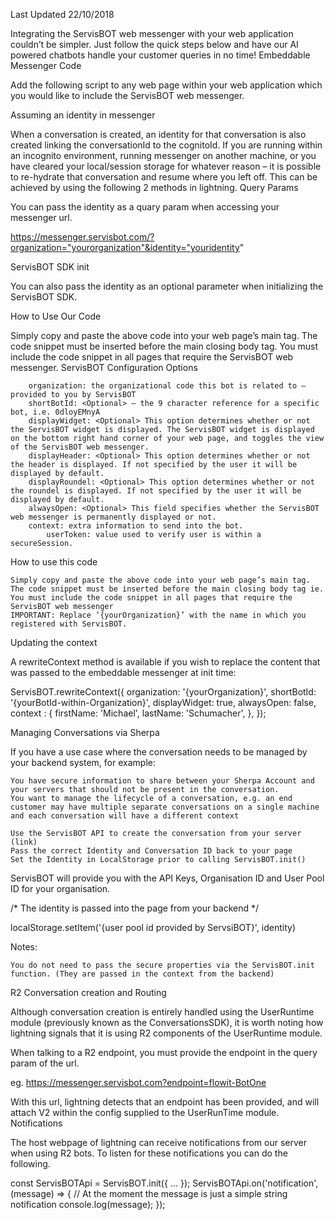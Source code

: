 Last Updated 22/10/2018

Integrating the ServisBOT web messenger with your web application couldn’t be simpler. Just follow the quick steps below and have our AI powered chatbots handle your customer queries in no time!
Embeddable Messenger Code

Add the following script to any web page within your web application which you would like to include the ServisBOT web messenger.

<script src="https://servisbotcdn.com/messenger/latest/bundle-messenger.js"></script>
<script>
    ServisBOT.init({
      organization: '{yourOrganization}',
      endpoint: '{yourBotId-within-Organization}',
      displayWidget: true,
      alwaysOpen: true,
      context : { // context can be used for custom properties
        phone: "+17811234567",
        address: "3250 Airport Blvd, Mobile, AL 36606, USA"
      }
    });
</script>

Assuming an identity in messenger

When a conversation is created, an identity for that conversation is also created linking the conversationId to the cognitoId. If you are running within an incognito environment, running messenger on another machine, or you have cleared your local/session storage for whatever reason – it is possible to re-hydrate that conversation and resume where you left off. This can be achieved by using the following 2 methods in lightning.
Query Params

You can pass the identity as a quary param when accessing your messenger url.

https://messenger.servisbot.com/?organization="yourorganization"&identity="youridentity"

ServisBOT SDK init

You can also pass the identity as an optional parameter when initializing the ServisBOT SDK.

<script>
    ServisBOT.init({
        ...otherParameters,
        "identity": "youridentity"  //  Previously created identity
    });
</script>

How to Use Our Code

Simply copy and paste the above code into your web page’s main tag. The code snippet must be inserted before the main closing body tag. You must include the code snippet in all pages that require the ServisBOT web messenger.
ServisBOT Configuration Options

        organization: the organizational code this bot is related to – provided to you by ServisBOT
        shortBotId: <Optional> – the 9 character reference for a specific bot, i.e. 0dloyEMnyA
        displayWidget: <Optional> This option determines whether or not the ServisBOT widget is displayed. The ServisBOT widget is displayed on the bottom right hand corner of your web page, and toggles the view of the ServisBOT web messenger.
        displayHeader: <Optional> This option determines whether or not the header is displayed. If not specified by the user it will be displayed by default.
        displayRoundel: <Optional> This option determines whether or not the roundel is displayed. If not specified by the user it will be displayed by default.
        alwaysOpen: <Optional> This field specifies whether the ServisBOT web messenger is permanently displayed or not.
        context: extra information to send into the bot.
            userToken: value used to verify user is within a secureSession.

How to use this code

    Simply copy and paste the above code into your web page’s main tag.
    The code snippet must be inserted before the main closing body tag ie.
    You must include the code snippet in all pages that require the ServisBOT web messenger
    IMPORTANT: Replace ‘{yourOrganization}’ with the name in which you registered with ServisBOT.

Updating the context

A rewriteContext method is available if you wish to replace the content that was passed to the embeddable messenger at init time:

ServisBOT.rewriteContext({
  organization: '{yourOrganization}',
  shortBotId: '{yourBotId-within-Organization}',
  displayWidget: true,
  alwaysOpen: false,
  context : {
    firstName: 'Michael',
    lastName: 'Schumacher',
  },
});

Managing Conversations via Sherpa

If you have a use case where the conversation needs to be managed by your backend system, for example:

    You have secure information to share between your Sherpa Account and your servers that should not be present in the conversation.
    You want to manage the lifecycle of a conversation, e.g. an end customer may have multiple separate conversations on a single machine and each conversation will have a different context

    Use the ServisBOT API to create the conversation from your server (link)
    Pass the correct Identity and Conversation ID back to your page
    Set the Identity in LocalStorage prior to calling ServisBOT.init()

ServisBOT will provide you with the API Keys, Organisation ID and User Pool ID for your organisation.

/*
  The identity is passed into the page from your backend
*/

localStorage.setItem('{user pool id provided by ServsiBOT}', identity)

Notes:

    You do not need to pass the secure properties via the ServisBOT.init function. (They are passed in the context from the backend)

R2 Conversation creation and Routing

Although conversation creation is entirely handled using the UserRuntime module (previously known as the ConversationsSDK), it is worth noting how lightning signals that it is using R2 components of the UserRuntime module.

When talking to a R2 endpoint, you must provide the endpoint in the query param of the url.

eg. https://messenger.servisbot.com?endpoint=flowit-BotOne

With this url, lightning detects that an endpoint has been provided, and will attach V2 within the config supplied to the UserRunTime module.
Notifications

The host webpage of lightning can receive notifications from our server when using R2 bots. To listen for these notifications you can do the following.

const ServisBOTApi = ServisBOT.init({ ... });
ServisBOTApi.on('notification', (message) => {
    //  At the moment the message is just a simple string notification
    console.log(message);
});
